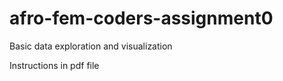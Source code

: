 # afro-fem-coders-assignment0
 Basic data exploration and visualization
 
 Instructions in pdf file
